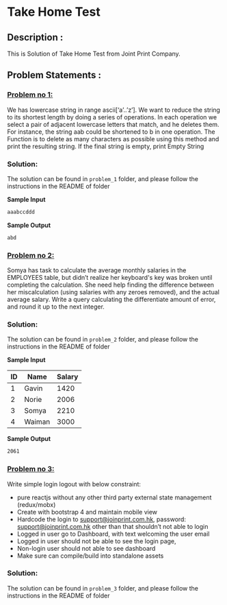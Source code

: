 # Take Home Test 
## Description :
This is Solution of Take Home Test from Joint Print Company.

## Problem Statements :
### [Problem no 1:](https://github.com/arjunsumarlan/jointprinttest/tree/master/problem_1)
We has lowercase string in range ascii[‘a’..’z’]. We want to reduce the string to its shortest
length by doing a series of operations. In each operation we select a pair of adjacent lowercase
letters that match, and he deletes them. For instance, the string aab could be shortened to b in
one operation.
The Function is to delete as many characters as possible using this method and print the
resulting string. If the final string is empty, print Empty String

### Solution:
The solution can be found in ```problem_1``` folder, and please follow the instructions in the README of folder

**Sample Input**

```bash
aaabccddd
```

**Sample Output**

```bash
abd
```

### [Problem no 2:](https://github.com/arjunsumarlan/jointprinttest/tree/master/problem_2)
Somya has task to calculate the average monthly salaries in the EMPLOYEES table, but didn’t
realize her keyboard's key was broken until completing the calculation. She need help finding the
difference between her miscalculation (using salaries with any zeroes removed), and the actual
average salary.
Write a query calculating the differentiate amount of error, and round it up to the next integer.

### Solution:
The solution can be found in ```problem_2``` folder, and please follow the instructions in the README of folder

**Sample Input**

| ID | Name   | Salary |
|----|--------|--------|
| 1  | Gavin  | 1420   |
| 2  | Norie  | 2006   |
| 3  | Somya  | 2210   |
| 4  | Waiman | 3000   |

**Sample Output**

```bash
2061
```

### [Problem no 3:](https://github.com/arjunsumarlan/jointprinttest/tree/master/problem_3)
Write simple login logout with below constraint:
- pure reactjs without any other third party external state management (redux/mobx)
- Create with bootstrap 4 and maintain mobile view
- Hardcode the login to support@joinprint.com.hk, password: support@joinprint.com.hk
other than that shouldn’t not able to login
- Logged in user go to Dashboard, with text welcoming the user email
- Logged in user should not be able to see the login page,
- Non-login user should not able to see dashboard
- Make sure can compile/build into standalone assets

### Solution:
The solution can be found in ```problem_3``` folder, and please follow the instructions in the README of folder

